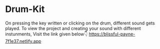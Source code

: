 # Drum-Kit
On pressing the key written or clicking on the drum, different sound gets played. 
To view the project and creating your sound with different instunments, Visit the link given below👇
https://blissful-payne-7f1e37.netlify.app
